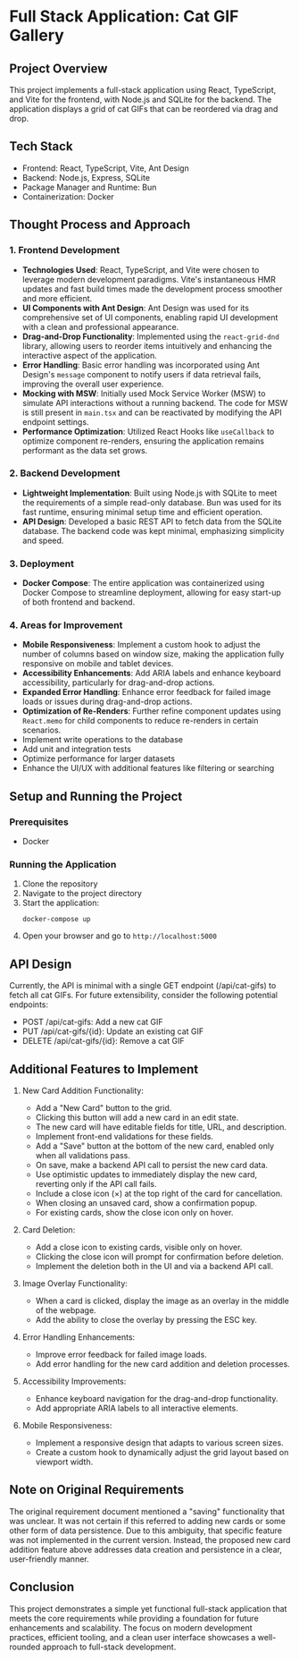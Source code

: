 # Full Stack Application: Cat GIF Gallery

## Project Overview
This project implements a full-stack application using React, TypeScript, and Vite for the frontend, with Node.js and SQLite for the backend. The application displays a grid of cat GIFs that can be reordered via drag and drop.

## Tech Stack
- Frontend: React, TypeScript, Vite, Ant Design
- Backend: Node.js, Express, SQLite
- Package Manager and Runtime: Bun
- Containerization: Docker

## Thought Process and Approach

### 1. Frontend Development
- **Technologies Used**: React, TypeScript, and Vite were chosen to leverage modern development paradigms. Vite's instantaneous HMR updates and fast build times made the development process smoother and more efficient.
- **UI Components with Ant Design**: Ant Design was used for its comprehensive set of UI components, enabling rapid UI development with a clean and professional appearance.
- **Drag-and-Drop Functionality**: Implemented using the `react-grid-dnd` library, allowing users to reorder items intuitively and enhancing the interactive aspect of the application.
- **Error Handling**: Basic error handling was incorporated using Ant Design's `message` component to notify users if data retrieval fails, improving the overall user experience.
- **Mocking with MSW**: Initially used Mock Service Worker (MSW) to simulate API interactions without a running backend. The code for MSW is still present in `main.tsx` and can be reactivated by modifying the API endpoint settings.
- **Performance Optimization**: Utilized React Hooks like `useCallback` to optimize component re-renders, ensuring the application remains performant as the data set grows.

### 2. Backend Development
- **Lightweight Implementation**: Built using Node.js with SQLite to meet the requirements of a simple read-only database. Bun was used for its fast runtime, ensuring minimal setup time and efficient operation.
- **API Design**: Developed a basic REST API to fetch data from the SQLite database. The backend code was kept minimal, emphasizing simplicity and speed.

### 3. Deployment
- **Docker Compose**: The entire application was containerized using Docker Compose to streamline deployment, allowing for easy start-up of both frontend and backend.

### 4. Areas for Improvement
- **Mobile Responsiveness**: Implement a custom hook to adjust the number of columns based on window size, making the application fully responsive on mobile and tablet devices.
- **Accessibility Enhancements**: Add ARIA labels and enhance keyboard accessibility, particularly for drag-and-drop actions.
- **Expanded Error Handling**: Enhance error feedback for failed image loads or issues during drag-and-drop actions.
- **Optimization of Re-Renders**: Further refine component updates using `React.memo` for child components to reduce re-renders in certain scenarios.
- Implement write operations to the database
- Add unit and integration tests
- Optimize performance for larger datasets
- Enhance the UI/UX with additional features like filtering or searching

## Setup and Running the Project

### Prerequisites
- Docker

### Running the Application
1. Clone the repository
2. Navigate to the project directory
3. Start the application:
   ```
   docker-compose up
   ```
4. Open your browser and go to `http://localhost:5000`

## API Design
Currently, the API is minimal with a single GET endpoint (/api/cat-gifs) to fetch all cat GIFs. For future extensibility, consider the following potential endpoints:

- POST /api/cat-gifs: Add a new cat GIF
- PUT /api/cat-gifs/{id}: Update an existing cat GIF
- DELETE /api/cat-gifs/{id}: Remove a cat GIF

## Additional Features to Implement

1. New Card Addition Functionality:
   - Add a "New Card" button to the grid.
   - Clicking this button will add a new card in an edit state.
   - The new card will have editable fields for title, URL, and description.
   - Implement front-end validations for these fields.
   - Add a "Save" button at the bottom of the new card, enabled only when all validations pass.
   - On save, make a backend API call to persist the new card data.
   - Use optimistic updates to immediately display the new card, reverting only if the API call fails.
   - Include a close icon (×) at the top right of the card for cancellation.
   - When closing an unsaved card, show a confirmation popup.
   - For existing cards, show the close icon only on hover.

2. Card Deletion:
   - Add a close icon to existing cards, visible only on hover.
   - Clicking the close icon will prompt for confirmation before deletion.
   - Implement the deletion both in the UI and via a backend API call.

3. Image Overlay Functionality:
   - When a card is clicked, display the image as an overlay in the middle of the webpage.
   - Add the ability to close the overlay by pressing the ESC key.

4. Error Handling Enhancements:
   - Improve error feedback for failed image loads.
   - Add error handling for the new card addition and deletion processes.

5. Accessibility Improvements:
   - Enhance keyboard navigation for the drag-and-drop functionality.
   - Add appropriate ARIA labels to all interactive elements.

6. Mobile Responsiveness:
   - Implement a responsive design that adapts to various screen sizes.
   - Create a custom hook to dynamically adjust the grid layout based on viewport width.

## Note on Original Requirements
The original requirement document mentioned a "saving" functionality that was unclear. It was not certain if this referred to adding new cards or some other form of data persistence. Due to this ambiguity, that specific feature was not implemented in the current version. Instead, the proposed new card addition feature above addresses data creation and persistence in a clear, user-friendly manner.

## Conclusion
This project demonstrates a simple yet functional full-stack application that meets the core requirements while providing a foundation for future enhancements and scalability. The focus on modern development practices, efficient tooling, and a clean user interface showcases a well-rounded approach to full-stack development.
